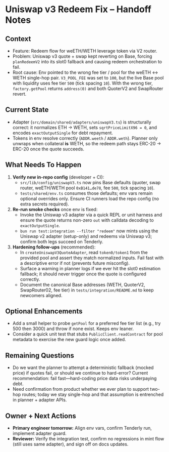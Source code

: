 # Uniswap v3 Redeem Fix – Handoff Notes

## Context
- Feature: Redeem flow for weETH/WETH leverage token via V2 router.
- Problem: Uniswap v3 quote + swap kept reverting on Base, forcing `planRedeemV2` into its slot0 fallback and causing redeem orchestration to fail.
- Root cause: Env pointed to the wrong fee tier / pool for the weETH ↔ WETH single-hop pair. `V3_POOL_FEE` was set to `100`, but the live Base pool with liquidity uses fee tier `500` (tick spacing `10`). With the wrong tier, `factory.getPool` returns `address(0)` and both QuoterV2 and SwapRouter revert.

## Current State
- Adapter (`src/domain/shared/adapters/uniswapV3.ts`) is structurally correct: it normalizes ETH → WETH, sets `sqrtPriceLimitX96 = 0`, and encodes `exactOutputSingle` for debt repayment.
- Tokens in env resolve correctly (`ADDR.weeth` / `ADDR.weth`). Planner only unwraps when collateral **is** WETH, so the redeem path stays ERC-20 → ERC-20 once the quote succeeds.

## What Needs To Happen
1. **Verify new in-repo config** (developer + CI):
   - `src/lib/config/uniswapV3.ts` now pins Base defaults (quoter, swap router, weETH/WETH pool `0xB141…de78`, fee `500`, tick spacing `10`).
   - `tests/shared/env.ts` consumes those defaults; env vars remain optional overrides only. Ensure CI runners load the repo config (no extra secrets required).
2. **Re-run smoke checks** once env is fixed:
   - Invoke the Uniswap v3 adapter via a quick REPL or unit harness and ensure the quote returns non-zero `out` with calldata decoding to `exactOutputSingle`.
   - `bun run test:integration --filter "redeem"` now mints using the Uniswap v2 adapter (setup-only) and redeems via Uniswap v3; confirm both legs succeed on Tenderly.
3. **Hardening follow-ups** (recommended):
   - In `createUniswapV3QuoteAdapter`, read `token0/token1` from the provided pool and assert they match normalized inputs. Fail fast with a descriptive error if not (prevents future misconfig).
   - Surface a warning in planner logs if we ever hit the slot0 estimation fallback; it should never trigger once the quote is configured correctly.
   - Document the canonical Base addresses (WETH, QuoterV2, SwapRouter02, fee tier) in `tests/integration/README.md` to keep newcomers aligned.

## Optional Enhancements
- Add a small helper to probe `getPool` for a preferred fee tier list (e.g., try 500 then 3000) and throw if none exist. Keeps env leaner.
- Consider a quick unit test that stubs `PublicClient.readContract` for pool metadata to exercise the new guard logic once added.

## Remaining Questions
- Do we want the planner to attempt a deterministic fallback (mocked price) if quotes fail, or should we continue to hard-error? Current recommendation: fail fast—hard-coding price data risks underpaying debt.
- Need confirmation from product whether we ever plan to support two-hop routes; today we stay single-hop and that assumption is entrenched in planner + adapter APIs.

## Owner + Next Actions
- **Primary engineer tomorrow:** Align env vars, confirm Tenderly run, implement adapter guard.
- **Reviewer:** Verify the integration test, confirm no regressions in mint flow (still uses same adapter), and sign off on docs updates.
